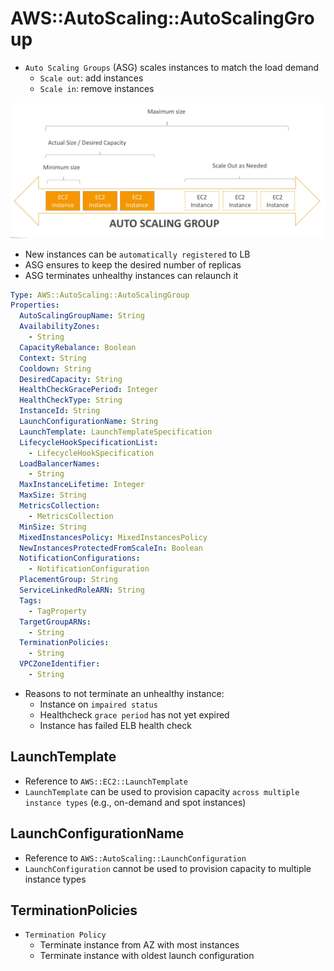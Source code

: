# AWS::AutoScaling::AutoScalingGroup

- `Auto Scaling Groups` (ASG) scales instances to match the load demand
  - `Scale out`: add instances
  - `Scale in`: remove instances

![Auto Scaling](../../../images/auto-scaling.png)

- New instances can be `automatically registered` to LB
- ASG ensures to keep the desired number of replicas
- ASG terminates unhealthy instances can relaunch it

```yaml
Type: AWS::AutoScaling::AutoScalingGroup
Properties:
  AutoScalingGroupName: String
  AvailabilityZones:
    - String
  CapacityRebalance: Boolean
  Context: String
  Cooldown: String
  DesiredCapacity: String
  HealthCheckGracePeriod: Integer
  HealthCheckType: String
  InstanceId: String
  LaunchConfigurationName: String
  LaunchTemplate: LaunchTemplateSpecification
  LifecycleHookSpecificationList:
    - LifecycleHookSpecification
  LoadBalancerNames:
    - String
  MaxInstanceLifetime: Integer
  MaxSize: String
  MetricsCollection:
    - MetricsCollection
  MinSize: String
  MixedInstancesPolicy: MixedInstancesPolicy
  NewInstancesProtectedFromScaleIn: Boolean
  NotificationConfigurations:
    - NotificationConfiguration
  PlacementGroup: String
  ServiceLinkedRoleARN: String
  Tags:
    - TagProperty
  TargetGroupARNs:
    - String
  TerminationPolicies:
    - String
  VPCZoneIdentifier:
    - String
```

- Reasons to not terminate an unhealthy instance:
  - Instance on `impaired status`
  - Healthcheck `grace period` has not yet expired
  - Instance has failed ELB health check

## LaunchTemplate

- Reference to `AWS::EC2::LaunchTemplate`
- `LaunchTemplate` can be used to provision capacity `across multiple instance types` (e.g., on-demand and spot instances)

## LaunchConfigurationName

- Reference to `AWS::AutoScaling::LaunchConfiguration`
- `LaunchConfiguration` cannot be used to provision capacity to multiple instance types

## TerminationPolicies

- `Termination Policy`
  - Terminate instance from AZ with most instances
  - Terminate instance with oldest launch configuration
